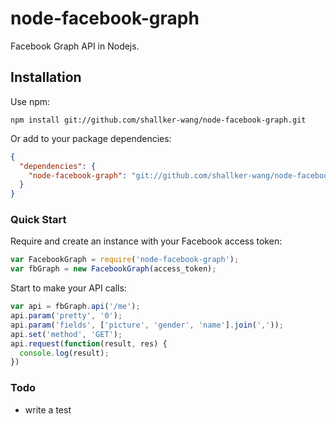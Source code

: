 node-facebook-graph
==========

Facebook Graph API in Nodejs.

## Installation
Use npm:
```shell
npm install git://github.com/shallker-wang/node-facebook-graph.git
```

Or add to your package dependencies:
```json
{
  "dependencies": {
    "node-facebook-graph": "git://github.com/shallker-wang/node-facebook-graph.git"
  }
}
```

### Quick Start
Require and create an instance with your Facebook access token:
```javascript
var FacebookGraph = require('node-facebook-graph');
var fbGraph = new FacebookGraph(access_token);
```

Start to make your API calls:
```javascript
var api = fbGraph.api('/me');
api.param('pretty', '0');
api.param('fields', ['picture', 'gender', 'name'].join(','));
api.set('method', 'GET');
api.request(function(result, res) {
  console.log(result);
})
```

### Todo
* write a test
